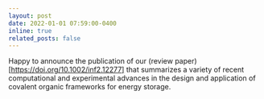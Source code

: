 ```yaml
---
layout: post
date: 2022-01-01 07:59:00-0400
inline: true
related_posts: false
---
```


Happy to announce the publication of our (review paper)[https://doi.org/10.1002/inf2.12277] that summarizes a variety of recent computational and experimental advances in the design and application of covalent organic frameworks for energy storage. 

